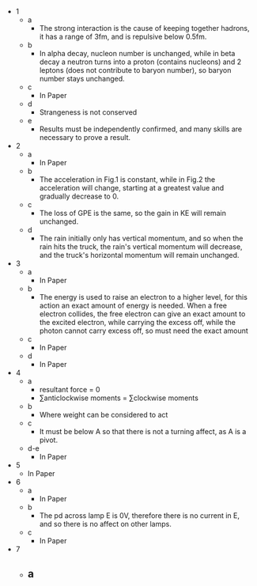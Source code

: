 - 1
	- a
		- The strong interaction is the cause of keeping together hadrons, it has a range of 3fm, and is repulsive below 0.5fm.
	- b
		- In alpha decay, nucleon number is unchanged, while in beta decay a neutron turns into a proton (contains nucleons) and 2 leptons (does not contribute to baryon number), so baryon number stays unchanged.
	- c
		- In Paper
	- d
		- Strangeness is not conserved
	- e
		- Results must be independently confirmed, and many skills are necessary to prove a result.
- 2
	- a
		- In Paper
	- b
		- The acceleration in Fig.1 is constant, while in Fig.2 the acceleration will change, starting at a greatest value and gradually decrease to 0.
	- c
		- The loss of GPE is the same, so the gain in KE will remain unchanged.
	- d
		- The rain initially only has vertical momentum, and so when the rain hits the truck, the rain's vertical momentum will decrease, and the truck's horizontal momentum will remain unchanged.
- 3
	- a
		- In Paper
	- b
		- The energy is used to raise an electron to a higher level, for this action an exact amount of energy is needed. When a free electron collides, the free electron can give an exact amount to the excited electron, while carrying the excess off, while the photon cannot carry excess off, so must need the exact amount
	- c
		- In Paper
	- d
		- In Paper
- 4
	- a
		- resultant force = 0
		- $\sum$anticlockwise moments = $\sum$clockwise moments
	- b
		- Where weight can be considered to act
	- c
		- It must be below A so that there is not a turning affect, as A is a pivot.
	- d-e
		- In Paper
- 5
	- In Paper
- 6
	- a
		- In Paper
	- b
		- The pd across lamp E is 0V, therefore there is no current in E, and so there is no affect on other lamps.
	- c
		- In Paper
- 7
	- a
		- 